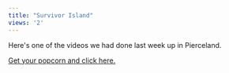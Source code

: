 ```yaml
---
title: "Survivor Island"
views: '2'
---
```

<p>Here's one of the videos we had done last week up in Pierceland.</p>
<p><a href="https://homepage.mac.com/suenns/JrHigh/iMovieTheater3.html">Get your popcorn and click here.</a></p>
